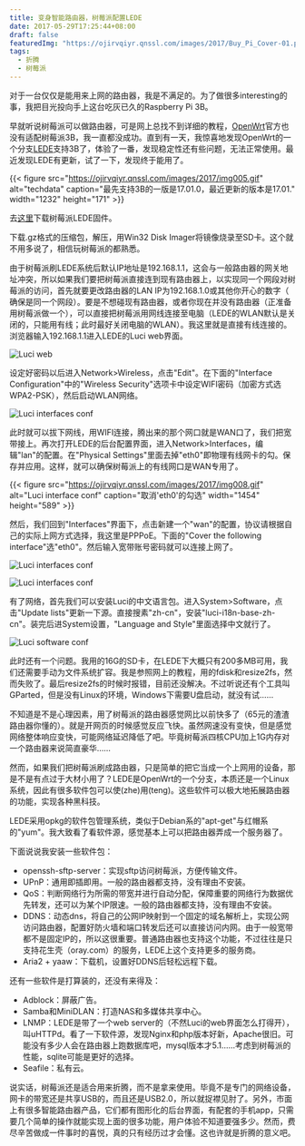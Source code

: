 ```yaml
---
title: 变身智能路由器，树莓派配置LEDE
date: 2017-05-29T17:25:44+08:00
draft: false
featuredImg: "https://ojirvqiyr.qnssl.com/images/2017/Buy_Pi_Cover-01.png"
tags:
  - 折腾
  - 树莓派
---
```


对于一台仅仅是能用来上网的路由器，我是不满足的。为了做很多interesting的事，我把目光投向手上这台吃灰已久的Raspberry Pi 3B。

早就听说树莓派可以做路由器，可是网上总找不到详细的教程，[OpenWrt](https://openwrt.org/)官方也没有适配树莓派3B，我一直都没成功。直到有一天，我惊喜地发现OpenWrt的一个分支[LEDE](https://lede-project.org/)支持3B了，体验了一番，发现稳定性还有些问题，无法正常使用。最近发现LEDE有更新，试了一下，发现终于能用了。

{{< figure src="https://ojirvqiyr.qnssl.com/images/2017/img005.gif" alt="techdata" caption="最先支持3B的一版是17.01.0，最近更新的版本是17.01." width="1232" height="171" >}}

去[这里](https://lede-project.org/toh/views/toh_fwdownload?dataflt%5BBrand*~%5D=Raspberry+Pi+Foundation)下载树莓派LEDE固件。

下载.gz格式的压缩包，解压，用Win32 Disk Imager将镜像烧录至SD卡。这个就不用多说了，相信玩树莓派的都熟悉。

由于树莓派刷LEDE系统后默认IP地址是192.168.1.1，这会与一般路由器的网关地址冲突，所以如果我们要把树莓派直接连到现有路由器上，以实现同一个网段对树莓派的访问，首先就要更改路由器的LAN IP为192.168.1.0或其他你开心的数字（ 确保是同一个网段）。要是不想碰现有路由器，或者你现在并没有路由器（正准备用树莓派做一个），可以直接把树莓派用网线连接至电脑（LEDE的WLAN默认是关闭的，只能用有线；此时最好关闭电脑的WLAN）。我这里就是直接有线连接的。浏览器输入192.168.1.1进入LEDE的Luci web界面。

![Luci web](https://ojirvqiyr.qnssl.com/images/2017/img006.gif)

设定好密码以后进入Network>Wireless，点击"Edit"。在下面的"Interface Configuration"中的"Wireless Security"选项卡中设定WIFI密码（加密方式选WPA2-PSK），然后启动WLAN网络。

![Luci interfaces conf](https://ojirvqiyr.qnssl.com/images/2017/img007.gif)

此时就可以拔下网线，用WIFI连接，腾出来的那个网口就是WAN口了，我们把宽带接上。再次打开LEDE的后台配置界面，进入Network>Interfaces，编辑"lan"的配置。在"Physical Settings"里面去掉"eth0"即物理有线网卡的勾。保存并应用。这样，就可以确保树莓派上的有线网口是WAN专用了。

{{< figure src="https://ojirvqiyr.qnssl.com/images/2017/img008.gif" alt="Luci interface conf" caption="取消'eth0'的勾选" width="1454" height="589" >}}

然后，我们回到"Interfaces"界面下，点击新建一个"wan"的配置，协议请根据自己的实际上网方式选择，我这里是PPPoE。下面的"Cover the following interface"选"eth0"。然后输入宽带账号密码就可以连接上网了。

![Luci interfaces conf](https://ojirvqiyr.qnssl.com/images/2017/img009.gif)

![Luci interfaces conf](https://ojirvqiyr.qnssl.com/images/2017/img010.gif)

有了网络，首先我们可以安装Luci的中文语言包。进入System>Software，点击"Update lists"更新一下源。直接搜素"zh-cn"，安装"luci-i18n-base-zh-cn"。装完后进System设置，"Language and Style"里面选择中文就行了。

![Luci software conf](https://ojirvqiyr.qnssl.com/images/2017/img011.gif)

此时还有一个问题。我用的16G的SD卡，在LEDE下大概只有200多MB可用，我们还需要手动为文件系统扩容。我是参照网上的教程，用的fdisk和resize2fs，然而失败了。最后resize2fs的时候时报错，目前还没解决。不过听说还有个工具叫GParted，但是没有Linux的环境，Windows下需要U盘启动，就没有试……

不知道是不是心理因素，用了树莓派的路由器感觉网比以前快多了（65元的渣渣路由器你懂的）。就是开网页的时候感觉反应飞快。虽然网速没有变快，但是感觉网络整体响应变快，可能网络延迟降低了吧。毕竟树莓派四核CPU加上1G内存对一个路由器来说简直豪华……

然而，如果我们把树莓派刷成路由器，只是简单的把它当成一个上网用的设备，那是不是有点过于大材小用了？LEDE是OpenWrt的一个分支，本质还是一个Linux系统，因此有很多软件包可以使(zhe)用(teng)。这些软件可以极大地拓展路由器的功能，实现各种黑科技。

LEDE采用opkg的软件包管理系统，类似于Debian系的"apt-get"与红帽系的"yum"。我大致看了看软件源，感觉基本上可以把路由器弄成一个服务器了。

下面说说我安装一些软件包：

* openssh-sftp-server：实现sftp访问树莓派，方便传输文件。
* UPnP：通用即插即用。一般的路由器都支持，没有理由不安装。
* QoS：判断网络行为所需的带宽并进行自动分配，保障重要的网络行为数据优先转发，还可以为某个IP限速。一般的路由器都支持，没有理由不安装。
* DDNS：动态dns，将自己的公网IP映射到一个固定的域名解析上，实现公网访问路由器，配置好防火墙和端口转发后还可以直接访问内网。由于一般宽带都不是固定IP的，所以这很重要。普通路由器也支持这个功能，不过往往是只支持花生壳（oray.com）的服务，LEDE上这个支持更多的服务商。
* Aria2 + yaaw：下载机，设置好DDNS后轻松远程下载。

还有一些软件是打算装的，还没有来得及：

* Adblock：屏蔽广告。
* Samba和MiniDLAN：打造NAS和多媒体共享中心。
* LNMP：LEDE是带了一个web server的（不然Luci的web界面怎么打得开），叫uHTTPd。看了一下软件源，发现Nginx和php版本好新，Apache很旧。可能没有多少人会在路由器上跑数据库吧，mysql版本才5.1……考虑到树莓派的性能，sqlite可能是更好的选择。
* Seafile：私有云。

说实话，树莓派还是适合用来折腾，而不是拿来使用。毕竟不是专门的网络设备，网卡的带宽还是共享USB的，而且还是USB2.0，所以就捉襟见肘了。另外，市面上有很多智能路由器产品，它们都有图形化的后台界面，有配套的手机app，只需要几个简单的操作就能实现上面的很多功能，用户体验不知道要强多少。然而，费尽辛苦做成一件事时的喜悦，真的只有经历过才会懂。这也许就是折腾的意义吧。
